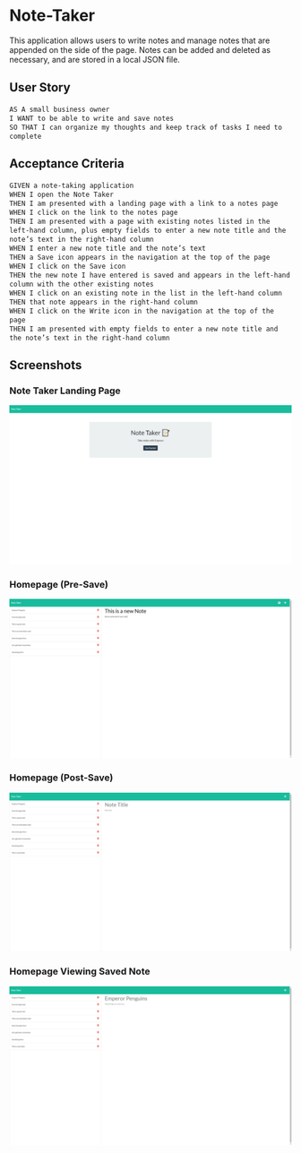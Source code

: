# Note-Taker

This application allows users to write notes and manage notes that are appended on the side of the page. Notes can be added and deleted as necessary, and are stored in a local JSON file.

## User Story

```
AS A small business owner
I WANT to be able to write and save notes
SO THAT I can organize my thoughts and keep track of tasks I need to complete
```


## Acceptance Criteria

```
GIVEN a note-taking application
WHEN I open the Note Taker
THEN I am presented with a landing page with a link to a notes page
WHEN I click on the link to the notes page
THEN I am presented with a page with existing notes listed in the left-hand column, plus empty fields to enter a new note title and the note’s text in the right-hand column
WHEN I enter a new note title and the note’s text
THEN a Save icon appears in the navigation at the top of the page
WHEN I click on the Save icon
THEN the new note I have entered is saved and appears in the left-hand column with the other existing notes
WHEN I click on an existing note in the list in the left-hand column
THEN that note appears in the right-hand column
WHEN I click on the Write icon in the navigation at the top of the page
THEN I am presented with empty fields to enter a new note title and the note’s text in the right-hand column
```

## Screenshots

### Note Taker Landing Page

![Image of the Landing Page](images/landingpage.png)

### Homepage (Pre-Save)

![Image of the Homepage Before Saving a Note](images/notespresave.png)

### Homepage (Post-Save)

![Image of the Homepage Before Saving a Note](images/notespostsave.png)

### Homepage Viewing Saved Note

![Image of the Homepage Viewing a Saved Note](images/oldnotes.png)